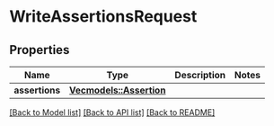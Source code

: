 # WriteAssertionsRequest

## Properties

Name | Type | Description | Notes
------------ | ------------- | ------------- | -------------
**assertions** | [**Vec<models::Assertion>**](Assertion.md) |  | 

[[Back to Model list]](../README.md#documentation-for-models) [[Back to API list]](../README.md#documentation-for-api-endpoints) [[Back to README]](../README.md)


